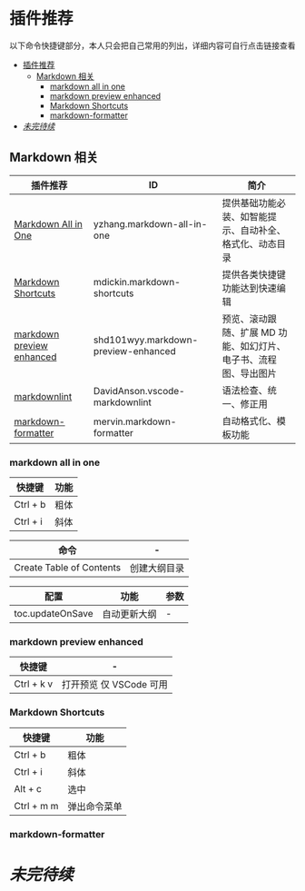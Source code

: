 # 插件推荐

以下命令快捷键部分，本人只会把自己常用的列出，详细内容可自行点击链接查看

- [插件推荐](#插件推荐)
  - [Markdown 相关](#markdown-相关)
    - [markdown all in one](#markdown-all-in-one)
    - [markdown preview enhanced](#markdown-preview-enhanced)
    - [Markdown Shortcuts](#markdown-shortcuts)
    - [markdown-formatter](#markdown-formatter)
- [_未完待续_](#未完待续)

## Markdown 相关

[markdown all in one]: https://marketplace.visualstudio.com/items?itemName=yzhang.markdown-all-in-one
[markdown shortcuts]: https://marketplace.visualstudio.com/items?itemName=mdickin.markdown-shortcuts
[markdownlint]: https://marketplace.visualstudio.com/items?itemName=DavidAnson.vscode-markdownlint
[markdown preview enhanced]: https://marketplace.visualstudio.com/items?itemName=shd101wyy.markdown-preview-enhanced
[markdown-formatter]: https://marketplace.visualstudio.com/items?itemName=mervin.markdown-formatter

| 插件推荐                                               | ID                                  | 简介                                                             |
| ------------------------------------------------------ | ----------------------------------- | ---------------------------------------------------------------- |
| [Markdown All in One][markdown all in one]             | yzhang.markdown-all-in-one          | 提供基础功能必装、如智能提示、自动补全、格式化、动态目录         |
| [Markdown Shortcuts][markdown shortcuts]               | mdickin.markdown-shortcuts          | 提供各类快捷键功能达到快速编辑                                   |
| [markdown preview enhanced][markdown preview enhanced] | shd101wyy.markdown-preview-enhanced | 预览、滚动跟随、扩展 MD 功能、如幻灯片、电子书、流程图、导出图片 |
| [markdownlint][markdownlint]                           | DavidAnson.vscode-markdownlint      | 语法检查、统一、修正用                                           |
| [markdown-formatter][markdown-formatter]               | mervin.markdown-formatter           | 自动格式化、模板功能                                             |

### markdown all in one

| 快捷键   | 功能 |
| -------- | ---- |
| Ctrl + b | 粗体 |
| Ctrl + i | 斜体 |

| 命令                     | -            |
| ------------------------ | ------------ |
| Create Table of Contents | 创建大纲目录 |

| 配置             | 功能         | 参数 |
| ---------------- | ------------ | ---- |
| toc.updateOnSave | 自动更新大纲 | -    |

### markdown preview enhanced

| 快捷键     | -                       |
| ---------- | ----------------------- |
| Ctrl + k v | 打开预览 仅 VSCode 可用 |

### Markdown Shortcuts

| 快捷键     | 功能         |
| ---------- | ------------ |
| Ctrl + b   | 粗体         |
| Ctrl + i   | 斜体         |
| Alt + c    | 选中         |
| Ctrl + m m | 弹出命令菜单 |

### markdown-formatter

# _未完待续_
